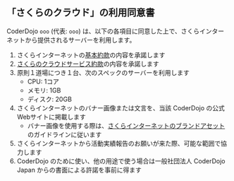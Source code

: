 <!--
プルリクエストありがとうございます! 下記フォームから利用同意書に同意していただくか、

📮 さくらのクラウド利用同意書 - Google Form
https://bit.ly/dojopaas-terms-of-use

もしくは以下の「ooo」の部分に直接ご記入していただける嬉しいです! 🙏 ✨

なお、さくらインターネットまたは CoderDojo Japan の都合により、事前の通達を持って、サーバーの提供が中止になる可能性があります。この点にもご留意していただけると幸いです。
-->

## 「さくらのクラウド」の利用同意書

CoderDojo `ooo` (代表: `ooo`) は、以下の各項目に同意した上で、さくらインターネットから提供されるサーバーを利用します。

1. さくらインターネットの[基本約款](https://www.sakura.ad.jp/agreement/[a]yakkan0_kihon.pdf)の内容を承諾します
2. [さくらのクラウドサービス約款](https://www.sakura.ad.jp/agreement/[a]yakkan_cloud.pdf)の内容を承諾します
3. 原則１道場につき１台、次のスペックのサーバーを利用します
   - CPU: 1コア
   - メモリ: 1GB
   - ディスク: 20GB
4. さくらインターネットのバナー画像または文言を、当該 CoderDojo の公式Webサイトに掲載します
   - バナー画像を使用する際は、[さくらインターネットのブランドアセット](https://www.sakura.ad.jp/brand-assets/)のガイドラインに従います
5. さくらインターネットから活動実績報告のお願いが来た際、可能な範囲で協力します
6. CoderDojo のために使い、他の用途で使う場合は一般社団法人 CoderDojo Japan からの書面による許諾を事前に得ます

